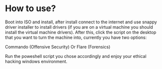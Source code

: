 # How to use?

Boot into ISO and install, after install connect to the internet and use snappy driver installer to install drivers (if you are on a virtual machine you should install the virtual machine drivers). After this, click the script on the desktop that you want to turn the machine into, currently you have two options:

Commando (Offensive Security) Or Flare (Forensics)

Run the poweshell script you chose accordingly and enjoy your ethical hacking windows environment.
